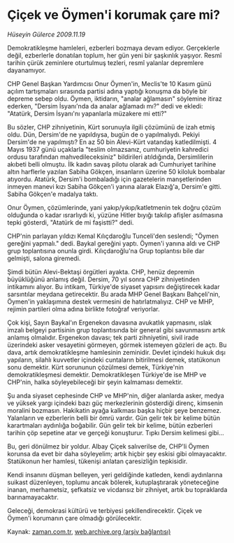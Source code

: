 # Çiçek ve Öymen'i korumak çare mi?

*Hüseyin Gülerce 2009.11.19*

<tr><td class="metin" colspan="2" style="padding-top: 20px; padding-left: 5px; ">Demokratikleşme hamleleri, ezberleri bozmaya devam ediyor. Gerçeklerle değil, ezberlerle donatılan toplum, her gün yeni bir şaşkınlık yaşıyor. Resmî tarihin çürük zeminlere oturtulmuş tezleri, resmî yalanlar depremlere dayanamıyor.</td></tr><tr><td class="metin" colspan="2" style="padding-top: 20px; padding-left: 5px; "><p> CHP Genel Başkan Yardımcısı Onur Öymen'in, Meclis'te 10 Kasım günü açılım tartışmaları sırasında partisi adına yaptığı konuşma da böyle bir depreme sebep oldu. Öymen, iktidarın, "analar ağlamasın" söylemine itiraz ederken, "Dersim İsyanı'nda da analar ağlamadı mı?" dedi ve ekledi: "Atatürk, Dersim İsyanı'nı yapanlarla müzakere mi etti?"
<p>Bu sözler, CHP zihniyetinin, Kürt sorunuyla ilgili çözümünü de izah etmiş oldu. Dün, Dersim'de ne yapıldıysa, bugün de o yapılmalıydı. Pekiyi Dersim'de ne yapılmıştı? En az 50 bin Alevi-Kürt vatandaş katledilmişti. 4 Mayıs 1937 günü uçaklarla "teslim olmazsanız, cumhuriyetin kahredici ordusu tarafından mahvedileceksiniz" bildirileri atıldığında, Dersimlilerin akıbeti belli olmuştu. İlk kadın savaş pilotu olarak adı Cumhuriyet tarihine altın harflerle yazılan Sabiha Gökçen, insanların üzerine 50 kiloluk bombalar atıyordu. Atatürk, Dersim'i bombaladığı için gazetelerin manşetlerinden inmeyen manevi kızı Sabiha Gökçen'i yanına alarak Elazığ'a, Dersim'e gitti. Sabiha Gökçen'e madalya taktı.
<p> Onur Öymen, çözümlerinde, yani yakıp/yıkıp/katletmenin tek doğru çözüm olduğunda o kadar ısrarlıydı ki, yüzüne Hitler bıyığı takılıp afişler asılmasına tepki gösterdi, "Atatürk de mi faşistti?" dedi.
<p> CHP'nin parlayan yıldızı Kemal Kılıçdaroğlu Tunceli'den seslendi; "Öymen gereğini yapmalı." dedi. Baykal gereğini yaptı. Öymen'i yanına aldı ve CHP grup toplantısına onunla girdi. Kılıçdaroğlu'na Grup toplantısı bile dar gelmişti, salona giremedi.
<p> Şimdi bütün Alevi-Bektaşi örgütleri ayakta. CHP, henüz depremin büyüklüğünü anlamış değil. Dersim, 70 yıl sonra CHP zihniyetinden intikamını alıyor. Bu intikam, Türkiye'de siyaset yapısını değiştirecek kadar sarsıntılar meydana getirecektir. Bu arada MHP Genel Başkanı Bahçeli'nin, Öymen'in yaklaşımına destek vermesini de hatırlatmalıyız. CHP ve MHP, rejimin partileri olma adına birlikte fotoğraf veriyorlar.
<p> Çok kişi, Sayın Baykal'ın Ergenekon davasına avukatlık yapmasını, ıslak imzalı belgeyi partisinin grup toplantısında bir general gibi savunmasını artık anlamış olmalıdır. Ergenekon davası; tek parti zihniyetini, sivil irade üzerindeki asker vesayetini görmeyen, görmek istemeyen gözleri de açtı. Bu dava, artık demokratikleşme hamlesinin zeminidir. Devlet içindeki hukuk dışı yapıların, silahlı kuvvetler içindeki cuntaların bitirilmesi demek, statükonun sonu demektir. Kürt sorununun çözülmesi demek, Türkiye'nin demokratikleşmesi demektir. Demokratikleşen Türkiye'de ise MHP ve CHP'nin, halka söyleyebileceği bir şeyin kalmaması demektir.
<p> Şu anda siyaset cephesinde CHP ve MHP'nin, diğer alanlarda asker, medya ve yüksek yargı içindeki bazı güç merkezlerinin gösterdiği direnç, kimsenin moralini bozmasın. Hakikatin ayağa kalkması başka hiçbir şeye benzemez. Yalanların ve ezberlerin belli bir ömrü vardır. Gün gelir tek bir kelime bütün karartmaları aydınlığa boğabilir. Gün gelir tek bir kelime, bütün ezberleri tarihin çöp sepetine atar ve gerçeği konuşturur. Tıpkı Dersim kelimesi gibi...
<p> Bu, geri dönülmez bir yoldur. Albay Çiçek salıverilse de, CHP'li Öymen korunsa da evet bir daha söyleyelim; artık hiçbir şey eskisi gibi olmayacaktır. Statükonun her hamlesi, tükenişi anlatan çaresizliğin tepkisidir.
<p> Kendi insanını düşman belleyen, yeri geldiğinde katleden, kendi aydınlarına suikast düzenleyen, toplumu ancak bölerek, kutuplaştırarak yöneteceğine inanan, merhametsiz, şefkatsiz ve vicdansız bir zihniyet, artık bu topraklarda barınamayacaktır.
<p> Geleceği, demokrasi kültürü ve terbiyesi şekillendirecektir. Çiçek ve Öymen'i korumanın çare olmadığı görülecektir. <br/></p></p></p></p></p></p></p></p></p></p></td></tr>

Kaynak: [zaman.com.tr](http://zaman.com.tr/yazar.do?yazino=917575), [web.archive.org (arşiv bağlantısı)](http://web.archive.org/web/20100109094334/http://www.zaman.com.tr:80/yazar.do?yazino=917575)
